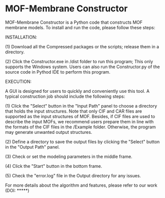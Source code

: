 # MOF-Membrane Constructor
MOF-Membrane Constructor is a Python code that constructs MOF membrane models.
To install and run the code, please follow these steps:


INSTALLATION:

(1) Download all the Compressed packages or the scripts; release them in a directory.

(2) Click the Constructor.exe in /dist folder to run this program; This only supports the Windows system.
Users can also run the Constructor.py of the source code in Pythod IDE to perform this program.


EXECUTION:

A GUI is designed for users to quickly and conveniently use this tool. A typical construction job should include the following steps:

(1) Click the "Select" button in the "Input Path" panel to choose a directory that holds the input structures. Note that only CIF and CAR files are supported as the input structures of MOF. Besides, if CIF files are used to describe the input MOFs, we recommend users prepare them in line with the formats of the CIF files in the /Example folder. Otherwise, the program may generate unwanted output structures.

(2) Define a directory to save the output files by clicking the "Select" button in the "Output Path" panel.

(3) Check or set the modeling parameters in the middle frame.

(4) Click the "Start" button in the bottom frame.

(5) Check the "error.log" file in the Output directory for any issues.

For more details about the algorithm and features, please refer to our work (DOI: *****)
